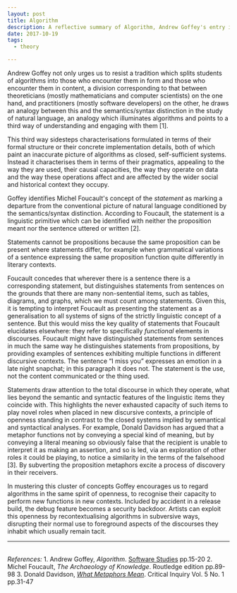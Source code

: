```yaml
---
layout: post
title: Algorithm
description: A reflective summary of Algorithm, Andrew Goffey's entry in the Software Studies lexicon.
date: 2017-10-19
tags:
  - theory

---
```


Andrew Goffey not only urges us to resist a tradition which splits students of algorithms into those who encounter them in form and those who encounter them in content, a division corresponding to that between theoreticians (mostly mathematicians and computer scientists) on the one hand, and practitioners (mostly software developers) on the other, he draws an analogy between this and the semantics/syntax distinction in the study of natural language, an analogy which illuminates algorithms and points to a third way of understanding and engaging with them [1].

<!--break-->

This third way sidesteps characterisations formulated in terms of their formal structure or their concrete implementation details, both of which paint an inaccurate picture of algorithms as closed, self-sufficient systems. Instead it characterises them in terms of their pragmatics, appealing to the way they are used, their causal capacities, the way they operate on data and the way these operations affect and are affected by the wider social and historical context they occupy.

Goffey identifies Michel Foucault's concept of the <i>statement</i> as marking a departure from the conventional picture of natural language conditioned by the semantics/syntax distinction. According to Foucault, the statement is a linguistic primitive which can be identified with neither the proposition meant nor the sentence uttered or written [2].  

Statements cannot be propositions because the same proposition can be present where statements differ, for example when grammatical variations of a sentence expressing the same proposition function quite differently in literary contexts.

Foucault concedes that wherever there is a sentence there is a corresponding statement, but distinguishes statements from sentences on the grounds that there are many non-sentential items, such as tables, diagrams, and graphs, which we must count among statements. Given this, it is tempting to interpret Foucault as presenting the statement as a generalisation to all systems of signs of the strictly linguistic concept of a sentence. But this would miss the key quality of statements that Foucault elucidates elsewhere: they refer to specifically <i>functional</i> elements in discourses. Foucault might have distinguished statements from sentences in much the same way he distinguishes statements from propositions, by providing examples of sentences exhibiting multiple functions in different discursive contexts. The sentence “I miss you” expresses an emotion in a late night snapchat; in this paragraph it does not. The statement is the use, not the content communicated or the thing used.

Statements draw attention to the total discourse in which they operate, what lies beyond the semantic and syntactic features of the linguistic items they coincide with. This highlights the never exhausted capacity of such items to play novel roles when placed in new discursive contexts, a principle of openness standing in contrast to the closed systems implied by semantical and syntactical analyses. For example, Donald Davidson has argued that a metaphor functions not by conveying a special kind of meaning, but by conveying a literal meaning so obviously false that the recipient is unable to interpret it as making an assertion, and so is led, via an exploration of other roles it could be playing, to notice a similarity in the terms of the falsehood [3]. By subverting the proposition metaphors excite a process of discovery in their receivers.

In mustering this cluster of concepts Goffey encourages us to regard algorithms in the same spirit of openness, to recognise their capacity to perform new functions in new contexts. Included by accident in a release build, the debug feature becomes a security backdoor. Artists can exploit this openness by recontextualising algorithms in subversive ways, disrupting their normal use to foreground aspects of the discourses they inhabit which usually remain tacit.

<hr><br>
<i>References:</i>
1. Andrew Goffey, <i>Algorithm</i>. <a href="http://dm.ncl.ac.uk/courseblog/files/2010/02/softwarestudies.pdf">Software Studies</a> pp.15-20
2. Michel Foucault, <i>The Archaeology of Knowledge</i>. Routledge edition pp.89-98
3. Donald Davidson, <i><a href="http://hartzog.org/j/davidsonmetaphor.pdf">What Metaphors Mean</a></i>. Critical Inquiry Vol. 5 No. 1 pp.31-47
